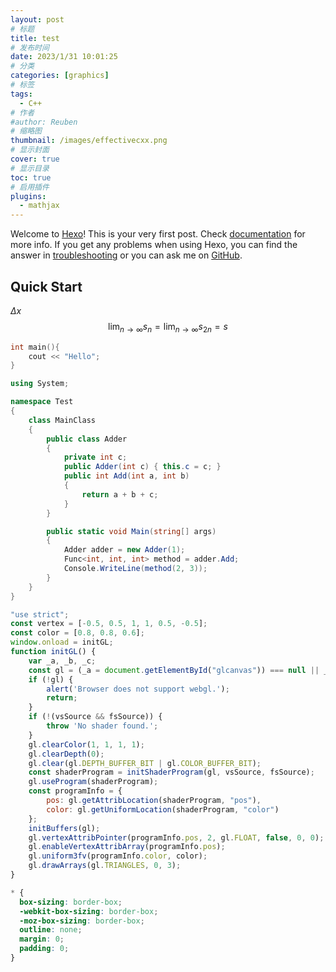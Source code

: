 ```yaml
---
layout: post
# 标题
title: test  
# 发布时间
date: 2023/1/31 10:01:25  
# 分类
categories: [graphics] 
# 标签
tags:
  - C++
# 作者
#author: Reuben
# 缩略图
thumbnail: /images/effectivecxx.png 
# 显示封面
cover: true
# 显示目录
toc: true
# 启用插件
plugins:
  - mathjax
---
```


Welcome to [Hexo](https://hexo.io/)! This is your very first post. Check [documentation](https://hexo.io/docs/) for more info. If you get any problems when using Hexo, you can find the answer in [troubleshooting](https://hexo.io/docs/troubleshooting.html) or you can ask me on [GitHub](https://github.com/hexojs/hexo/issues).

## Quick Start

$\Delta x$
$$
\lim_{n \rightarrow \infty}s_n=\lim_{n \rightarrow \infty}s_{2n}=s
$$

```cpp
int main(){
	cout << "Hello";
}
```



```csharp
using System;

namespace Test
{
    class MainClass
    {
        public class Adder
        {
            private int c;
            public Adder(int c) { this.c = c; }
            public int Add(int a, int b)
            {
                return a + b + c;
            }
        }

        public static void Main(string[] args)
        {
            Adder adder = new Adder(1);
            Func<int, int, int> method = adder.Add;
            Console.WriteLine(method(2, 3));
        }
    }
}
```

```javascript
"use strict";
const vertex = [-0.5, 0.5, 1, 1, 0.5, -0.5];
const color = [0.8, 0.8, 0.6];
window.onload = initGL;
function initGL() {
    var _a, _b, _c;
    const gl = (_a = document.getElementById("glcanvas")) === null || _a === void 0 ? void 0 : _a.getContext("webgl"), vsSource = (_b = document.getElementById("vertex-shader")) === null || _b === void 0 ? void 0 : _b.textContent, fsSource = (_c = document.getElementById("fragment-shader")) === null || _c === void 0 ? void 0 : _c.textContent;
    if (!gl) {
        alert('Browser does not support webgl.');
        return;
    }
    if (!(vsSource && fsSource)) {
        throw 'No shader found.';
    }
    gl.clearColor(1, 1, 1, 1);
    gl.clearDepth(0);
    gl.clear(gl.DEPTH_BUFFER_BIT | gl.COLOR_BUFFER_BIT);
    const shaderProgram = initShaderProgram(gl, vsSource, fsSource);
    gl.useProgram(shaderProgram);
    const programInfo = {
        pos: gl.getAttribLocation(shaderProgram, "pos"),
        color: gl.getUniformLocation(shaderProgram, "color")
    };
    initBuffers(gl);
    gl.vertexAttribPointer(programInfo.pos, 2, gl.FLOAT, false, 0, 0);
    gl.enableVertexAttribArray(programInfo.pos);
    gl.uniform3fv(programInfo.color, color);
    gl.drawArrays(gl.TRIANGLES, 0, 3);
}

```

```css
* {
  box-sizing: border-box;
  -webkit-box-sizing: border-box;
  -moz-box-sizing: border-box;
  outline: none;
  margin: 0;
  padding: 0;
}
```

